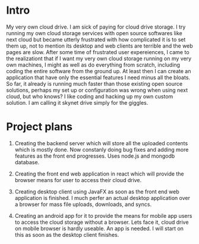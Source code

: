 # Intro
My very own cloud drive. I am sick of paying for cloud drive storage. I try running my own cloud storage services with open source softwares like next cloud but became utterly frustrated with how complicated it is to set them up, not to mention its desktop and web clients are terrible and the web pages are slow. After some time of frustrated user expereiences, I came to the realizationt that if I want my very own cloud storage running on my very own machines, I might as well as do everything from scratch, including coding the entire software from the ground up. At least then I can create an application that have only the essential features I need minus all the bloats. So far, it already is running much faster than those existing open source solutions, perhaps my set up or configuration was wrong when using next cloud, but who knows? I like coding and hacking up my own custom solution. I am calling it skynet drive simply for the giggles.

# Project plans

1) Creating the backend server which will store all the uploaded contents which is mostly done. Now constanly doing bug fixes and adding more features as the front end progresses. Uses node.js and mongodb database.

2) Creating the front end web application in react which will provide the browser means for user to access their cloud drive. 

3) Creating desktop client using JavaFX as soon as the front end web application is finished. I much perfer an actual desktop application over a browser for mass file uploads, downloads, and syncs. 

4) Creating an android app for it to provide the means for mobile app users to access the cloud storage without a browser. Lets face it, cloud drive on mobile browser is hardly useable. An app is needed. I will start on this as soon as the desktop client finishes. 
